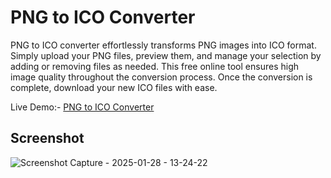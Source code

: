 # PNG to ICO Converter

PNG to ICO converter effortlessly transforms PNG images into ICO format. Simply upload your PNG files, preview them, and manage your selection by adding or removing files as needed. This free online tool ensures high image quality throughout the conversion process. Once the conversion is complete, download your new ICO files with ease.

Live Demo:- [PNG to ICO Converter](https://prepphint.com/png-to-ico/)

## Screenshot
![Screenshot Capture - 2025-01-28 - 13-24-22](https://github.com/user-attachments/assets/0995dd2d-4b4a-4ba3-8fa9-c93774546eeb)
